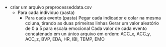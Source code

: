 * criar um arquivo preprocesseddata.csv
	* Para cada individuo (pasta) 
		* Para cada evento (pasta)
			Pegar cada indicador e colar na mesma coluna, tirando as duas primeiras linhas
			Gerar um valor aleatório de 0 a 5 para escala emocional
Cada valor de cada evento concatenado em un único arquivo em ordem:
ACC_x, ACC_y, ACC_z, BVP, EDA, HR, IBI, TEMP, EMO 
